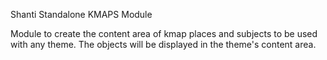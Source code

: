 Shanti Standalone KMAPS Module

Module to create the content area of kmap places and subjects to be used with any theme. The objects will be displayed in the theme's content area.
